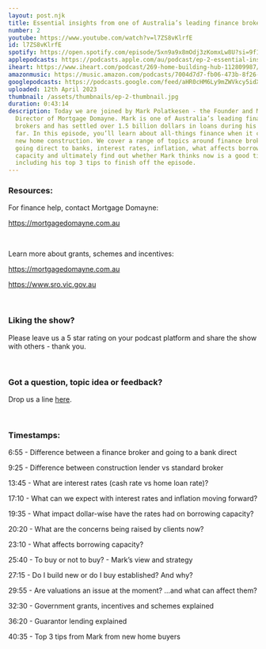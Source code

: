 ```yaml
---
layout: post.njk
title: Essential insights from one of Australia’s leading finance brokers
number: 2
youtube: https://www.youtube.com/watch?v=l7ZS8vKlrfE
id: l7ZS8vKlrfE
spotify: https://open.spotify.com/episode/5xn9a9x8mOdj3zKomxLw8U?si=9f1792ae716d4eff
applepodcasts: https://podcasts.apple.com/au/podcast/ep-2-essential-insights-from-one-of-australias/id1681936589?i=1000608529204
iheart: https://www.iheart.com/podcast/269-home-building-hub-112809987/episode/ep-2-essential-insights-from-112811196/
amazonmusic: https://music.amazon.com/podcasts/7004d7d7-fb06-473b-8f26-8ce9992cac11/episodes/a76ccd19-5c1a-4f8a-86e1-ffb378ef68a6/home-building-hub-ep-2-essential-insights-from-one-of-australia%E2%80%99s-leading-finance-brokers
googlepodcasts: https://podcasts.google.com/feed/aHR0cHM6Ly9mZWVkcy5idXp6c3Byb3V0LmNvbS8yMTM5MTU1LnJzcw/episode/QnV6enNwcm91dC0xMjYyNzM1MQ?sa=X&ved=0CAUQkfYCahcKEwjAqN7S1bP-AhUAAAAAHQAAAAAQAQ
uploaded: 12th April 2023
thumbnail: /assets/thumbnails/ep-2-thumbnail.jpg
duration: 0:43:14
description: Today we are joined by Mark Polatkesen - the Founder and Managing
  Director of Mortgage Domayne. Mark is one of Australia’s leading finance
  brokers and has settled over 1.5 billion dollars in loans during his career so
  far. In this episode, you’ll learn about all-things finance when it comes to
  new home construction. We cover a range of topics around finance brokers vs
  going direct to banks, interest rates, inflation, what affects borrowing
  capacity and ultimately find out whether Mark thinks now is a good time to buy
  including his top 3 tips to finish off the episode.
---
```

### Resources:  
For finance help, contact Mortgage Domayne:

https://mortgagedomayne.com.au

<br>

Learn more about grants, schemes and incentives:

https://mortgagedomayne.com.au

https://www.sro.vic.gov.au

<br>

### Liking the show?
Please leave us a 5 star rating on your podcast platform and share the show with others - thank you.

<br>

### Got a question, topic idea or feedback?
Drop us a line <a href="/contact" id="intext-link" target="_blank">here</a>.

<br>

### Timestamps:
6:55 - Difference between a finance broker and going to a bank direct

9:25 - Difference between construction lender vs standard broker

13:45 - What are interest rates (cash rate vs home loan rate)?

17:10 - What can we expect with interest rates and inflation moving forward? 

19:35 - What impact dollar-wise have the rates had on borrowing capacity?

20:20 - What are the concerns being raised by clients now?

23:10 - What affects borrowing capacity? 

25:40 - To buy or not to buy? - Mark’s view and strategy 

27:15 - Do I build new or do I buy established? And why?

29:55 - Are valuations an issue at the moment? …and what can affect them?

32:30 - Government grants, incentives and schemes explained

36:20 - Guarantor lending explained 

40:35 - Top 3 tips from Mark from new home buyers